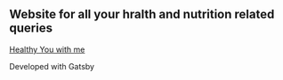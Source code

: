 ## Website for all your hralth and nutrition related queries

[Healthy You with me](https://healthu.in)

Developed with Gatsby
